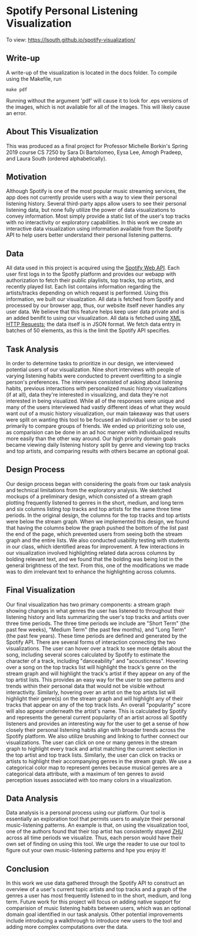 # Spotify Personal Listening Visualization
To view: https://lsouth.github.io/spotify-visualization/

Write-up
---------
A write-up of the visualization is located in the docs folder. To compile using the Makefile, run
    
    make pdf

Running without the argument 'pdf' will cause it to look for .eps versions of the images, which is not available for all of the images. This will likely cause an error.

## About This Visualization
This was produced as a final project for Professor Michelle Borkin's Spring 2019 course CS 7250 by Sara Di Bartolomeo, Eysa Lee, Amogh Pradeep, and Laura South (ordered alphabetically).
## Motivation
Although Spotify is one of the most popular music streaming services, the app does not currently provide users with a way to view their personal listening history. Several third-party apps allow users to see their personal listening data, but none fully utilize the power of data visualizations to convey information. Most simply provide a static list of the user's top tracks with no interactivity or exploratory capabilities. In this work we create an interactive data visualization using information available from the Spotify API to help users better understand their personal listening patterns. 
## Data
All data used in this project is acquired using the [Spotify Web API](https://developer.spotify.com/documentation/web-api/ "Spotify Web API"). Each user first logs in to the Spotify platform and provides our webapp with authorization to fetch their public playlists, top tracks, top artists, and recently played list. Each list contains information regarding the artists/tracks depending on which request is performed. Using this information, we built our visualzation. All data is fetched from Spotify and processed by our browser app, thus, our website itself never handles any user data. We believe that this feature helps keep user data private and is an added benifit to using our visualization. All data is fetched using [XML HTTP Requests](https://developer.mozilla.org/en-US/docs/Web/API/XMLHttpRequest "XML HTTP Requests"); the data itself is in JSON format. We fetch data entry in batches of 50 elements, as this is the limit the Spotify API specifies.

## Task Analysis <!-- Summary of interview and task table -->
        
In order to determine tasks to prioritize in our design, we interviewed potential users of our visualization. Nine short interviews with people of varying listening habits were conducted to prevent overfitting to a single person's preferences. The interviews consisted of asking about listening habits, previous interactions with personalized music history visualizations (if at all), data they're interested in visualizing, and data they're not interested in being visualized. While all of the responses were unique and many of the users interviewed had vastly different ideas of what they would want out of a music history visualization, our main takeaway was that users were split on wanting this tool to be focused an individual user or to be used primarily to compare groups of friends. We ended up prioritizing solo use, as comparision can be done in an ad hoc manner with individualized results more easily than the other way around. Our high priority domain goals became viewing daily listening history split by genre and viewing top tracks and top artists, and comparing results with others became an optional goal.

## Design Process <!-- sketches and design choices to justify final visualization -->

Our design process began with considering the goals from our task analysis and technical limitations from the exploratory analysis. We sketched mockups of a preliminary design, which consisted of a stream graph plotting frequently listened to genres in the short, medium, and long term and six columns listing top tracks and top artists for the same three time periods. In the original design, the columns for the top tracks and top artists were below the stream graph. When we implemented this design, we found that having the columns below the graph pushed the bottom of the list past the end of the page, which prevented users from seeing both the stream graph and the entire lists. We also conducted usability testing with students in our class, which identified areas for improvement. A few interactions in our visualization involved highlighting related data across columns by bolding relevant text, and we found that the bolding was being lost in the general brightness of the text. From this, one of the modifications we made was to dim irrelevant text to enhance the highlighting across columns.

## Final Visualization
Our final visualization has two primary components: a stream graph showing changes in what genres the user has listened to throughout their listening history and lists summarizing the user's top tracks and artists over three time periods. The three time periods we include are "Short Term" (the past few weeks), "Medium Term" (the past few months), and "Long Term" (the past few years). These time periods are defined and generated by the Spotify API. There are several forms of interaction connecting the two visualizations. The user can hover over a track to see more details about the song, including several scores calculated by Spotify to estimate the character of a track, including "danceability" and "acousticness". Hovering over a song on the top tracks list will highlight the track's genre on the stream graph and will highlight the track's artist if they appear on any of the top artist lists. This provides an easy way for the user to see patterns and trends within their personal data that would not be visible without interactivity. Similarly, hovering over an artist on the top artists list will highlight their genre(s) on the stream graph and will highlight any of their tracks that appear on any of the top track lists. An overall "popularity" score will also appear underneath the artist's name. This is calculated by Spotify and represents the general current popularity of an artist across all Spotify listeners and provides an interesting way for the user to get a sense of how closely their personal listening habits align with broader trends across the Spotify platform. We also utilize brushing and linking to further connect our visualizations. The user can click on one or many genres in the stream graph to highlight every track and artist matching the current selection in the top artist and top track lists. Similarly, the user can click on tracks or artists to highlight their accompanying genres in the stream graph. We use a categorical color map to represent genres because musical genres are a categorical data attribute, with a maximum of ten genres to avoid perception issues associated with too many colors in a visualization. 

## Data Analysis

Data analysis is a personal process using our platform. Our tool is essentially an exploration tool that permits users to analyze their personal music-listening patterns. An example is that, on using the visualization tool, one of the authors found that their top artist has consistently stayed <a href="https://www.zhumusic.com/">ZHU</a> across all time periods we visualize. Thus, each person would have their own set of finding on using this tool. We urge the reader to use our tool to figure out your own music-listening patterns and hpe you enjoy it!

## Conclusion <!-- Short summary of work completed and areas for improvement/future-work -->
In this work we use data gathered through the Spotify API to construct an overview of a user's current topic artists and top tracks and a 
graph of the genres a user has most frequently listened to in the short, medium, and long term.  Future work for this project will focus on adding native support for comparision of music listening habits between users, which was an optional domain goal identified in our task analysis. Other potential improvements include introducing a walkthrough to introduce new users to the tool and adding more complex computations over the data.
